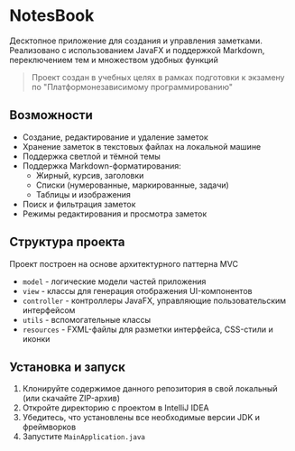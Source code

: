 # NotesBook

Десктопное приложение для создания и управления заметками. Реализовано с использованием JavaFX и поддержкой Markdown, переключением тем и множеством удобных функций

> Проект создан в учебных целях в рамках подготовки к экзамену по "Платформонезависимому программированию"

## Возможности

- Создание, редактирование и удаление заметок
- Хранение заметок в текстовых файлах на локальной машине
- Поддержка светлой и тёмной темы
- Поддержка Markdown-форматирования:
    - Жирный, курсив, заголовки
    - Списки (нумерованные, маркированные, задачи)
    - Таблицы и изображения
- Поиск и фильтрация заметок
- Режимы редактирования и просмотра заметок

## Структура проекта

Проект построен на основе архитектурного паттерна MVC

- `model` - логические модели частей приложения
- `view` - классы для генерация отображения UI-компонентов
- `controller` - контроллеры JavaFX, управляющие пользовательским интерфейсом
- `utils` - вспомогательные классы
- `resources` - FXML-файлы для разметки интерфейса, CSS-стили и иконки

## Установка и запуск

1. Клонируйте содержимое данного репозитория в свой локальный (или скачайте ZIP-архив)
2. Откройте директорию с проектом в IntelliJ IDEA
3. Убедитесь, что установлены все необходимые версии JDK и фреймворков
4. Запустите `MainApplication.java`

